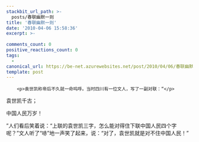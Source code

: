 ```yaml
---
stackbit_url_path: >-
  posts/春联幽默一则
title: '春联幽默一则'
date: '2010-04-06 15:58:36'
excerpt: >-
  
comments_count: 0
positive_reactions_count: 0
tags: 
  - 
canonical_url: https://be-net.azurewebsites.net/post/2010/04/06/春联幽默一则
template: post
---
```


        <p>袁世凯称帝后不久就一命呜呼。当时四川有一位文人，写了一副对联：“</p>
<p>袁世凯千古；</p>
<p>中国人民万岁！</p>
<p>”人们看后笑着说：“上联的袁世凯三字，怎么能对得住下联中国人民四个字呢？”文人听了“哧”地一声笑了起来，说：“对了，袁世凯就是对不住中国人民！”</p>
      